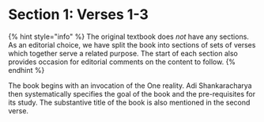 # Section 1: Verses 1-3

{% hint style="info" %}
The original textbook does _not_ have any sections. As an editorial choice, we have split the book into sections of sets of verses which together serve a related purpose. The start of each section also provides occasion for editorial comments on the content to follow.
{% endhint %}

The book begins with an invocation of the One reality. Adi Shankaracharya then systematically specifies the goal of the book and the pre-requisites for its study. The substantive title of the book is also mentioned in the second verse. 
